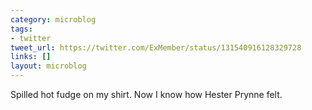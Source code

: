 ```yaml
---
category: microblog
tags:
- twitter
tweet_url: https://twitter.com/ExMember/status/131540916128329728
links: []
layout: microblog
---
```

Spilled hot fudge on my shirt. Now I know how Hester Prynne felt.
